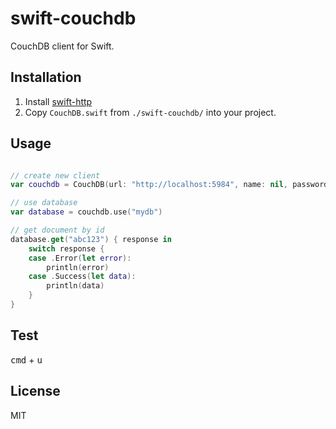 
# swift-couchdb

CouchDB client for Swift.

## Installation

1. Install [swift-http](https://github.com/zemirco/swift-http)
2. Copy `CouchDB.swift` from `./swift-couchdb/` into your project.

## Usage

```swift

// create new client
var couchdb = CouchDB(url: "http://localhost:5984", name: nil, password: nil)

// use database
var database = couchdb.use("mydb")

// get document by id
database.get("abc123") { response in
    switch response {
    case .Error(let error):
        println(error)
    case .Success(let data):
        println(data)
    }
}
```

## Test

<kbd>cmd</kbd> + <kbd>u</kbd>

## License

MIT
